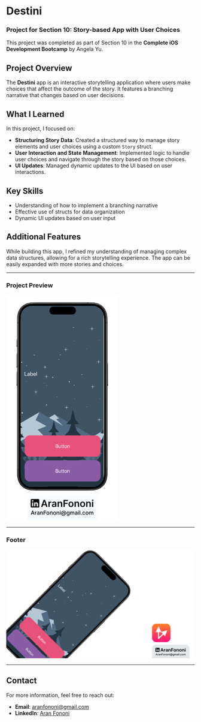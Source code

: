 # Destini

### Project for Section 10: **Story-based App with User Choices**  
This project was completed as part of Section 10 in the **Complete iOS Development Bootcamp** by Angela Yu.

## Project Overview
The **Destini** app is an interactive storytelling application where users make choices that affect the outcome of the story. It features a branching narrative that changes based on user decisions.

## What I Learned
In this project, I focused on:
- **Structuring Story Data**: Created a structured way to manage story elements and user choices using a custom `Story` struct.
- **User Interaction and State Management**: Implemented logic to handle user choices and navigate through the story based on those choices.
- **UI Updates**: Managed dynamic updates to the UI based on user interactions.

## Key Skills
- Understanding of how to implement a branching narrative
- Effective use of structs for data organization
- Dynamic UI updates based on user input

## Additional Features
While building this app, I refined my understanding of managing complex data structures, allowing for a rich storytelling experience. The app can be easily expanded with more stories and choices.

---

### Project Preview
<img src="./Documents/Readme.png" alt="Destini App Preview" width="300px">

---

### Footer
![Footer Image](./Documents/Linkedin.jpg)

---

## Contact
For more information, feel free to reach out:  
- **Email**: [aranfononi@gmail.com](mailto:aranfononi@gmail.com)  
- **LinkedIn**: [Aran Fononi](https://www.linkedin.com/in/aran-fononi-18182b265)
